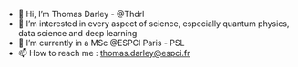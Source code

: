 - 👋 Hi, I’m Thomas Darley - @Thdrl
- 👀 I’m interested in every aspect of science, especially quantum physics, data science and deep learning
- 🌱 I’m currently in a MSc @ESPCI Paris - PSL
- 📫 How to reach me : thomas.darley@espci.fr

